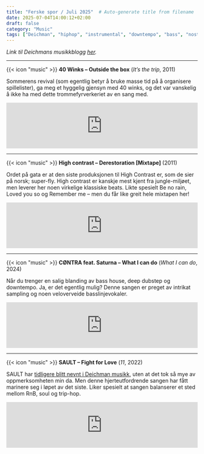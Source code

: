 ```yaml
---
title: "Ferske spor / Juli 2025"  # Auto-generate title from filename
date: 2025-07-04T14:00:12+02:00
draft: false
category: "Music" 
tags: ["Deichman", "hiphop", "instrumental", "downtempo", "bass", "nostalgi"]
---
```

_Link til Deichmans musikkblogg [her](https://musikk.deichman.no/2025/07/03/ferske-spor-uke-27-2025/#julian)._

***
{{< icon "music" >}} **40 Winks – Outside the box** (_It’s the trip_, 2011)

Sommerens revival (som egentlig betyr å bruke masse tid på å organisere spillelister), ga meg et hyggelig gjensyn med 40 winks, og det var vanskelig å ikke ha med dette trommefyrverkeriet av en sang med.

<iframe style="border: 0; width: 100%; height: 120px;" src="https://bandcamp.com/EmbeddedPlayer/album=1407248191/size=large/bgcol=333333/linkcol=2ebd35/tracklist=false/artwork=small/track=410334035/transparent=true/" seamless><a href="https://projectmooncircle.bandcamp.com/album/its-the-trip">It&#39;s The Trip by 40 Winks</a></iframe>

***
{{< icon "music" >}} 
**High contrast – Derestoration [Mixtape]** (2011)

Ordet på gata er at den siste produksjonen til High Contrast er, som de sier på norsk; super-fly. High contrast er kanskje mest kjent fra jungle-miljøet, men leverer her noen virkelige klassiske beats. Likte spesielt Be no rain, Loved you so og Remember me – men du får like greit hele mixtapen her!

<iframe style="border: 0; width: 100%; height: 120px;" src="https://bandcamp.com/EmbeddedPlayer/album=4193277803/size=large/bgcol=333333/linkcol=2ebd35/tracklist=false/artwork=small/track=3744886222/transparent=true/" seamless><a href="https://highcontrast.bandcamp.com/album/derestoration">Derestoration by High Contrast</a></iframe>

***
{{< icon "music" >}} **CØNTRA feat. Saturna – What I can do** (_What I can do_, 2024)

Når du trenger en salig blanding av bass house, deep dubstep og downtempo. Ja, er det egentlig mulig? Denne sangen er preget av intrikat sampling og noen veloverveide basslinjevokaler.

<iframe style="border: 0; width: 100%; height: 120px;" src="https://bandcamp.com/EmbeddedPlayer/album=2521266036/size=large/bgcol=333333/linkcol=2ebd35/tracklist=false/artwork=small/track=2934789790/transparent=true/" seamless><a href="https://thegradientperspective.bandcamp.com/album/what-i-can-do-ep">What I Can Do EP by CØNTRA x Saturna</a></iframe>

***
{{< icon "music" >}} **SAULT – Fight for Love** (_11_, 2022)

SAULT har [tidligere blitt nevnt i Deichman musikk](https://musikk.deichman.no/2021/12/20/deichman-arets-album-2021/), uten at det tok så mye av oppmerksomheten min da. Men denne hjerteutfordrende sangen har fått marinere seg i løpet av det siste. Liker spesielt at sangen balanserer et sted mellom RnB, soul og trip-hop.

<iframe style="border: 0; width: 100%; height: 120px;" src="https://bandcamp.com/EmbeddedPlayer/album=3016107015/size=large/bgcol=333333/linkcol=2ebd35/tracklist=false/artwork=small/track=391461248/transparent=true/" seamless><a href="https://saultglobal.bandcamp.com/album/11">11 by SAULT</a></iframe>